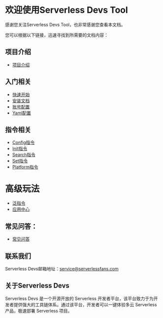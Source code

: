 # 欢迎使用Serverless Devs Tool

感谢您关注Serverless Devs Tool，也非常感谢您查看本文档。

您可以根据以下链接，迅速寻找到所需要的文档内容：

## 项目介绍

* [项目介绍](https://github.com/serverless-devs/docs/blob/master/%E5%B7%A5%E5%85%B7%E6%96%87%E6%A1%A3/%E5%BF%AB%E9%80%9F%E5%85%A5%E9%97%A8/ServerlessDevsTool%E4%BB%8B%E7%BB%8D.md)

## 入门相关

* [快速开始](https://github.com/serverless-devs/docs/blob/master/%E5%B7%A5%E5%85%B7%E6%96%87%E6%A1%A3/%E5%BF%AB%E9%80%9F%E5%85%A5%E9%97%A8/%E5%BF%AB%E9%80%9F%E5%BC%80%E5%A7%8B.md)
* [安装文档](https://github.com/serverless-devs/docs/blob/master/%E5%B7%A5%E5%85%B7%E6%96%87%E6%A1%A3/%E5%BF%AB%E9%80%9F%E5%85%A5%E9%97%A8/%E5%B7%A5%E5%85%B7%E5%AE%89%E8%A3%85.md)
* [账号配置](https://github.com/serverless-devs/docs/blob/master/%E5%B7%A5%E5%85%B7%E6%96%87%E6%A1%A3/%E5%BF%AB%E9%80%9F%E5%85%A5%E9%97%A8/%E5%AF%86%E9%92%A5%E9%85%8D%E7%BD%AE.md)
* [Yaml配置](https://github.com/serverless-devs/docs/blob/master/%E5%B7%A5%E5%85%B7%E6%96%87%E6%A1%A3/%E5%BF%AB%E9%80%9F%E5%85%A5%E9%97%A8/Yaml%E6%A0%BC%E5%BC%8F%E8%A7%84%E8%8C%83.md)

## 指令相关

* [Config指令](https://github.com/serverless-devs/docs/blob/master/%E5%B7%A5%E5%85%B7%E6%96%87%E6%A1%A3/%E6%8C%87%E4%BB%A4%E7%9B%B8%E5%85%B3/Config%E6%8C%87%E4%BB%A4.md)
* [Init指令](https://github.com/serverless-devs/docs/blob/master/%E5%B7%A5%E5%85%B7%E6%96%87%E6%A1%A3/%E6%8C%87%E4%BB%A4%E7%9B%B8%E5%85%B3/Init%E6%8C%87%E4%BB%A4.md)
* [Search指令](https://github.com/serverless-devs/docs/blob/master/%E5%B7%A5%E5%85%B7%E6%96%87%E6%A1%A3/%E6%8C%87%E4%BB%A4%E7%9B%B8%E5%85%B3/Search%E6%8C%87%E4%BB%A4.md)
* [Set指令](https://github.com/serverless-devs/docs/blob/master/%E5%B7%A5%E5%85%B7%E6%96%87%E6%A1%A3/%E6%8C%87%E4%BB%A4%E7%9B%B8%E5%85%B3/Set%E6%8C%87%E4%BB%A4.md)
* [Platform指令](https://github.com/serverless-devs/docs/blob/master/%E5%B7%A5%E5%85%B7%E6%96%87%E6%A1%A3/%E6%8C%87%E4%BB%A4%E7%9B%B8%E5%85%B3/Platform%E6%8C%87%E4%BB%A4.md)

# 高级玩法

* [泛指令](https://github.com/serverless-devs/docs/blob/master/%E5%B7%A5%E5%85%B7%E6%96%87%E6%A1%A3/%E6%8C%87%E4%BB%A4%E7%9B%B8%E5%85%B3/%E6%B3%9B%E6%8C%87%E4%BB%A4.md)
* [应用中心](https://github.com/serverless-devs/docs/blob/master/%E5%BA%94%E7%94%A8%E4%B8%AD%E5%BF%83/readme.md)

## 常见问答：

* [常见问答](https://github.com/serverless-devs/docs/blob/master/%E5%B7%A5%E5%85%B7%E6%96%87%E6%A1%A3/%E5%BF%AB%E9%80%9F%E5%85%A5%E9%97%A8/faq.md)

## 联系我们

Serverless Devs邮箱地址：service@serverlessfans.com

## 关于Serverless Devs

Serverless Devs 是一个开源开放的 Serverless 开发者平台，该平台致力于为开发者提供强大的工具链体系。通过该平台，开发者可以一键体验多云 Serverless 产品，极速部署 Serverless 项目。